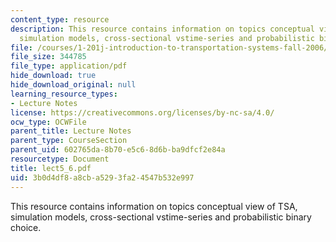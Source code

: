 ```yaml
---
content_type: resource
description: This resource contains information on topics conceptual view of TSA,
  simulation models, cross-sectional vstime-series and probabilistic binary choice.
file: /courses/1-201j-introduction-to-transportation-systems-fall-2006/3b0d4df8a8cba5293fa24547b532e997_lect5_6.pdf
file_size: 344785
file_type: application/pdf
hide_download: true
hide_download_original: null
learning_resource_types:
- Lecture Notes
license: https://creativecommons.org/licenses/by-nc-sa/4.0/
ocw_type: OCWFile
parent_title: Lecture Notes
parent_type: CourseSection
parent_uid: 602765da-8b70-e5c6-8d6b-ba9dfcf2e84a
resourcetype: Document
title: lect5_6.pdf
uid: 3b0d4df8-a8cb-a529-3fa2-4547b532e997
---
```

This resource contains information on topics conceptual view of TSA, simulation models, cross-sectional vstime-series and probabilistic binary choice.